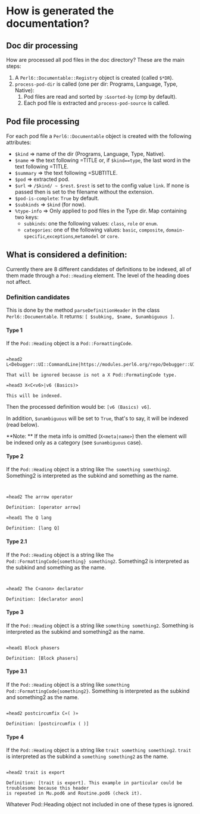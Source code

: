 # How is generated the documentation?

## Doc dir processing

How are processed all pod files in the doc directory? These are the main steps:

1. A `Perl6::Documentable::Registry` object is created (called `$*DR`).
2. `process-pod-dir` is called (one per dir: Programs, Language, Type, Native):
   1. Pod files are read and sorted by `:&sorted-by` (cmp by default).
   2. Each pod file is extracted and `process-pod-source` is called.

## Pod file processing

For each pod file a `Perl6::Documentable` object is created with the following
attributes:

- `$kind` => name of the dir (Programs, Language, Type, Native).
- `$name` => the text following =TITLE or, if `$kind==type`, the last word in the text following =TITLE.
- `$summary` => the text following =SUBTITLE.
- `$pod` => extracted pod.
- `$url` => `/$kind/ ~ $rest`. `$rest` is set to the config value `link`. If none is passed then is set to the filename without the extension.
- `$pod-is-complete`: `True` by default.
- `$subkinds` => `$kind` (for now).
- `%type-info` => Only applied to pod files in the Type dir. Map containing two keys:
  - `subkinds`: one the following values: `class`, `role` or `enum`.
  - `categories`: one of the following values: `basic`, `composite`, `domain-specific`,`exceptions`,`metamodel` or `core`.

## What is considered a definition:

Currently there are 8 different candidates of definitions to be indexed, all of them made through a `Pod::Heading` element.
The level of the heading does not affect.

### Definition candidates

This is done by the method `parseDefinitionHeader` in the class `Perl6::Documentable`.
It returns: `[ $subking, $name, $unambiguous ]`.

#### Type 1

If the `Pod::Heading` object is a `Pod::FormattingCode`.

```perl6

=head2 L<Debugger::UI::CommandLine|https://modules.perl6.org/repo/Debugger::UI::CommandLine>

That will be ignored because is not a X Pod::FormatingCode type.

=head3 X<C<v6>|v6 (Basics)>

This will be indexed.

```

Then the processed definition would be: `[v6 (Basics) v6]`.

In addition, `$unambiguous` will be set to `True`, that's to say, it will be indexed (read below).

**Note: ** If the meta info is omitted (`X<meta|name>`) then the element
will be indexed only as a category (see `$unambiguous` case).

#### Type 2

If the `Pod::Heading` object is a string like `The something something2`. Something2 is interpreted as
the subkind and something as the name.

```perl6


=head2 The arrow operator

Definition: [operator arrow]

=head1 The Q lang

Definition: [lang Q]

```

#### Type 2.1

If the `Pod::Heading` object is a string like `The Pod::FormattingCode{something} something2`. Something2 is interpreted as the subkind and something as the name.

```perl6


=head2 The C<anon> declarator

Definition: [declarator anon]

```

#### Type 3

If the `Pod::Heading` object is a string like `something something2`. Something is interpreted as
the subkind and something2 as the name.

```perl6

=head1 Block phasers

Definition: [Block phasers]

```

#### Type 3.1

If the `Pod::Heading` object is a string like `something Pod::FormattingCode{something2}`. Something is interpreted as the subkind and something2 as the name.

```perl6

=head2 postcircumfix C«( )»

Definition: [postcircumfix ( )]

```

#### Type 4

If the `Pod::Heading` object is a string like `trait something something2`. `trait` is interpreted as
the subkind a `something something2` as the name.

```perl6

=head2 trait is export

Definition: [trait is export]. This example in particular could be troublesome because this header
is repeated in Mu.pod6 and Routine.pod6 (check it).

```

Whatever Pod::Heading object not included in one of these types is ignored.
